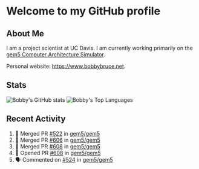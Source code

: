 # Welcome to my GitHub profile

## About Me

I am a project scientist at UC Davis. I am currently working primarily on the [gem5 Computer Architecture Simulator](https://github.com/gem5).

Personal website: <https://www.bobbybruce.net>.

## Stats

![Bobby's GitHub stats](https://github-readme-stats.vercel.app/api?username=bobbyrbruce&show_icons=true&theme=responsive&include_all_commits=true&count_private=true&show=reviews&disable_animations=true)
![Bobby's Top Languages ](https://github-readme-stats.vercel.app/api/top-langs/?username=bobbyrbruce&layout=compact&theme=responsive&count_private=true&langs_count=10&disable_animations=true)

## Recent Activity

<!--START_SECTION:activity-->
1. 🎉 Merged PR [#522](https://github.com/gem5/gem5/pull/522) in [gem5/gem5](https://github.com/gem5/gem5)
2. 🎉 Merged PR [#606](https://github.com/gem5/gem5/pull/606) in [gem5/gem5](https://github.com/gem5/gem5)
3. 🎉 Merged PR [#608](https://github.com/gem5/gem5/pull/608) in [gem5/gem5](https://github.com/gem5/gem5)
4. 💪 Opened PR [#608](https://github.com/gem5/gem5/pull/608) in [gem5/gem5](https://github.com/gem5/gem5)
5. 🗣 Commented on [#524](https://github.com/gem5/gem5/issues/524#issuecomment-1828710940) in [gem5/gem5](https://github.com/gem5/gem5)
<!--END_SECTION:activity-->
